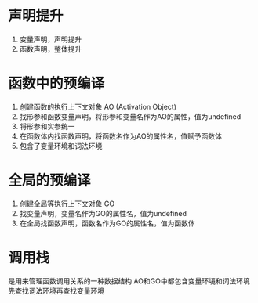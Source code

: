# 声明提升
1. 变量声明，声明提升
2. 函数声明，整体提升


# 函数中的预编译
1. 创建函数的执行上下文对象 AO (Activation Object)
2. 找形参和函数变量声明，将形参和变量名作为AO的属性，值为undefined
3. 将形参和实参统一
4. 在函数体内找函数声明，将函数名作为AO的属性名，值赋予函数体
5. 包含了变量环境和词法环境

# 全局的预编译
1. 创建全局等执行上下文对象 GO
2. 找变量声明，变量名作为GO的属性名，值为undefined
3. 在全局找函数声明，函数名作为GO的属性名，值为函数体

# 调用栈
是用来管理函数调用关系的一种数据结构
AO和GO中都包含变量环境和词法环境
先查找词法环境再查找变量环境